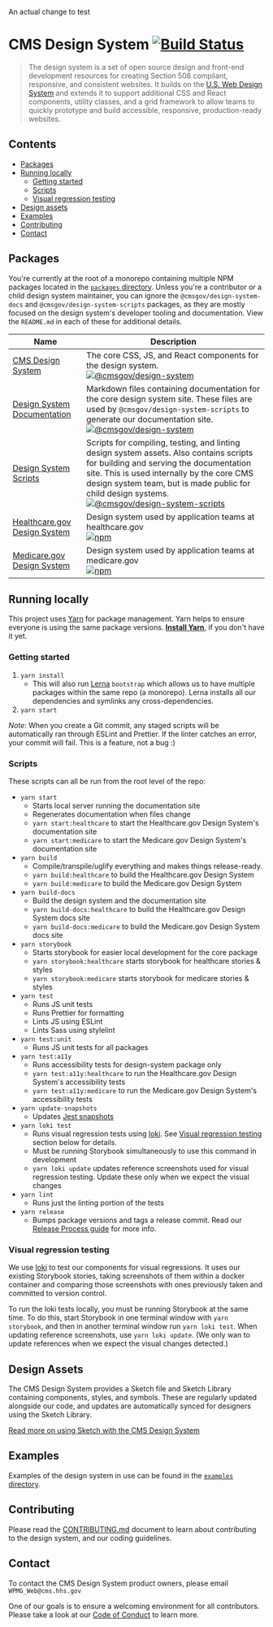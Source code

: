 An actual change to test

# CMS Design System [![Build Status](https://github.com/CMSgov/design-system/workflows/build/badge.svg?event=push)](https://github.com/CMSgov/design-system/actions?query=workflow%3Abuild+branch%3Amaster+)

> The design system is a set of open source design and front-end development resources for creating Section 508 compliant, responsive, and consistent websites. It builds on the [U.S. Web Design System](https://designsystem.digital.gov/) and extends it to support additional CSS and React components, utility classes, and a grid framework to allow teams to quickly prototype and build accessible, responsive, production-ready websites.

## Contents

- [Packages](#packages)
- [Running locally](#running-locally)
  - [Getting started](#getting-started)
  - [Scripts](#scripts)
  - [Visual regression testing](#visual-regression-testing)
- [Design assets](#design-assets)
- [Examples](#examples)
- [Contributing](#contributing)
- [Contact](#contact)

## Packages

You're currently at the root of a monorepo containing multiple NPM packages located in the [`packages` directory](packages/). Unless you're a contributor or a child design system maintainer, you can ignore the `@cmsgov/design-system-docs` and `@cmsgov/design-system-scripts` packages, as they are mostly focused on the design system's developer tooling and documentation. View the `README.md` in each of these for additional details.

| Name                                                       | Description                                                                                                                                                                                                                                                                                                                                                                                                                                                  |
| ---------------------------------------------------------- | ------------------------------------------------------------------------------------------------------------------------------------------------------------------------------------------------------------------------------------------------------------------------------------------------------------------------------------------------------------------------------------------------------------------------------------------------------------ |
| [CMS Design System](packages/design-system)                | The core CSS, JS, and React components for the design system. <br> [![@cmsgov/design-system](https://img.shields.io/npm/v/@cmsgov/design-system.svg?label=@cmsgov%2Fdesign-system)](https://www.npmjs.com/package/@cmsgov/design-system)                                                                                                                                                                                                                     |
| [Design System Documentation](packages/design-system-docs) | Markdown files containing documentation for the core design system site. These files are used by `@cmsgov/design-system-scripts` to generate our documentation site. <br> [![@cmsgov/design-system](https://img.shields.io/npm/v/@cmsgov/design-system.svg?label=@cmsgov%2Fdesign-system-docs)](https://www.npmjs.com/package/@cmsgov/design-system-docs)                                                                                                    |
| [Design System Scripts](packages/design-system-docs)       | Scripts for compiling, testing, and linting design system assets. Also contains scripts for building and serving the documentation site. This is used internally by the core CMS design system team, but is made public for child design systems. <br> [![@cmsgov/design-system-scripts](https://img.shields.io/npm/v/@cmsgov/design-system-scripts.svg?label=@cmsgov%2Fdesign-system-scripts)](https://www.npmjs.com/package/@cmsgov/design-system-scripts) |
| [Healthcare.gov Design System](packages/ds-healthcare-gov) | Design system used by application teams at healthcare.gov <br> [![npm](https://img.shields.io/npm/v/@cmsgov/ds-healthcare-gov.svg?label=@cmsgov%2Fds-healthcare-gov)](https://www.npmjs.com/package/@cmsgov/ds-healthcare-gov)                                                                                                                                                                                                                               |
| [Medicare.gov Design System](packages/ds-medicare-gov)     | Design system used by application teams at medicare.gov <br> [![npm](https://img.shields.io/npm/v/@cmsgov/ds-medicare-gov.svg?label=@cmsgov%2Fds-medicare-gov)](https://www.npmjs.com/package/@cmsgov/ds-medicare-gov)                                                                                                                                                                                                                                       |

## Running locally

This project uses [Yarn](https://yarnpkg.com/) for package management. Yarn helps to ensure everyone is using the same package versions. [**Install Yarn**](https://yarnpkg.com/docs/install), if you don't have it yet.

### Getting started

1. `yarn install`
   - This will also run [Lerna](https://lernajs.io/) `bootstrap` which allows us to have multiple packages within the same repo (a monorepo). Lerna installs all our dependencies and symlinks any cross-dependencies.
1. `yarn start`

_Note_: When you create a Git commit, any staged scripts will be automatically ran through ESLint and Prettier. If the linter catches an error, your commit will fail. This is a feature, not a bug :)

### Scripts

These scripts can all be run from the root level of the repo:

- `yarn start`
  - Starts local server running the documentation site
  - Regenerates documentation when files change
  - `yarn start:healthcare` to start the Healthcare.gov Design System's documentation site
  - `yarn start:medicare` to start the Medicare.gov Design System's documentation site
- `yarn build`
  - Compile/transpile/uglify everything and makes things release-ready.
  - `yarn build:healthcare` to build the Healthcare.gov Design System
  - `yarn build:medicare` to build the Medicare.gov Design System
- `yarn build-docs`
  - Build the design system and the documentation site
  - `yarn build-docs:healthcare` to build the Healthcare.gov Design System docs site
  - `yarn build-docs:medicare` to build the Medicare.gov Design System docs site
- `yarn storybook`
  - Starts storybook for easier local development for the core package
  - `yarn storybook:healthcare` starts storybook for healthcare stories & styles
  - `yarn storybook:medicare` starts storybook for medicare stories & styles
- `yarn test`
  - Runs JS unit tests
  - Runs Prettier for formatting
  - Lints JS using ESLint
  - Lints Sass using stylelint
- `yarn test:unit`
  - Runs JS unit tests for all packages
- `yarn test:a11y`
  - Runs accessibility tests for design-system package only
  - `yarn test:a11y:healthcare` to run the Healthcare.gov Design System's accessibility tests
  - `yarn test:a11y:medicare` to run the Medicare.gov Design System's accessibility tests
- `yarn update-snapshots`
  - Updates [Jest snapshots](http://facebook.github.io/jest/docs/en/snapshot-testing.html)
- `yarn loki test`
  - Runs visual regression tests using [loki](https://storybook.js.org/addons/loki). See [Visual regression testing](#visual-regression-testing) section below for details.
  - Must be running Storybook simultaneously to use this command in development
  - `yarn loki update` updates reference screenshots used for visual regression testing. Update these only when we expect the visual changes
- `yarn lint`
  - Runs just the linting portion of the tests
- `yarn release`
  - Bumps package versions and tags a release commit. Read our [Release Process guide](/guides/RELEASE-PROCESS.md) for more info.

### Visual regression testing

We use [loki](https://storybook.js.org/addons/loki) to test our components for visual regressions. It uses our existing Storybook stories, taking screenshots of them within a docker container and comparing those screenshots with ones previously taken and committed to version control.

To run the loki tests locally, you must be running Storybook at the same time. To do this, start Storybook in one terminal window with `yarn storybook`, and then in another terminal window run `yarn loki test`. When updating reference screenshots, use `yarn loki update`. (We only wan to update references when we expect the visual changes detected.)

## Design Assets

The CMS Design System provides a Sketch file and Sketch Library containing components, styles, and symbols. These are regularly updated alongside our code, and updates are automatically synced for designers using the Sketch Library.

[Read more on using Sketch with the CMS Design System](/design-assets/README.md)

## Examples

Examples of the design system in use can be found in the [`examples` directory](examples/).

## Contributing

Please read the [CONTRIBUTING.md](CONTRIBUTING.md) document to learn about contributing to the design system, and our coding guidelines.

## Contact

To contact the CMS Design System product owners, please email `WPMG_Web@cms.hhs.gov`

One of our goals is to ensure a welcoming environment for all contributors. Please take a look at our [Code of Conduct](CODE-OF-CONDUCT.md) to learn more.
